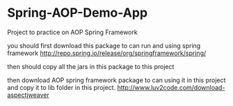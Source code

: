 # Spring-AOP-Demo-App
Project to practice on AOP Spring Framework 


you should first download this package to can run and using spring framework
http://repo.spring.io/release/org/springframework/spring/

then should copy all the jars in this package to this project

then download AOP spring framework package to can using it in this project and copy it to lib folder in this project.
http://www.luv2code.com/download-aspectjweaver
